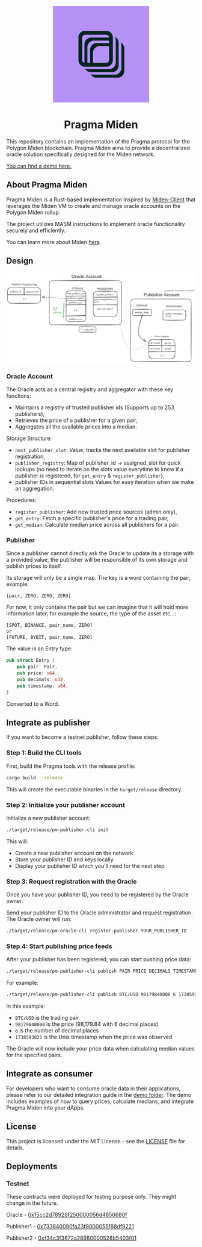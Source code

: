 <p align="center">
  <img src=".github/logo.svg" height="256">
</p>

<h1 align="center">Pragma Miden</h1>

This repository contains an implementation of the Pragma protocol for the Polygon Miden blockchain. Pragma Miden aims to provide a decentralized oracle solution specifically designed for the Miden network.

[You can find a demo here.](./.github/pragma-miden-demo.mp4)

## About Pragma Miden

Pragma Miden is a Rust-based implementation inspired by [Miden-Client](https://github.com/0xPolygonMiden/miden-client) that leverages the Miden VM to create and manage oracle accounts on the Polygon Miden rollup.

The project utilizes MASM instructions to implement oracle functionality securely and efficiently.

You can learn more about Miden [here](https://docs.polygon.technology/miden/).

## Design

<p align="center">
  <img src=".github/design.png">
</p>

### Oracle Account

The Oracle acts as a central registry and aggregator with these key functions:
* Maintains a registry of trusted publisher ids (Supports up to 253 publishers),
* Retrieves the price of a publisher for a given pair,
* Aggregates all the available prices into a median.

Storage Structure:
* `next_publisher_slot`: Value, tracks the next available slot for publisher registration,
* `publisher_registry`: Map of publisher_id -> assigned_slot for quick lookups (no need to iterate on the slots value everytime to know if a publisher is registered, for `get_entry` & `register_publisher`),
* publisher IDs in sequential slots Values for easy iteration when we make an aggregation.

Procedures:
* `register_publisher`: Add new trusted price sources (admin only),
* `get_entry`: Fetch a specific publisher's price for a trading pair,
* `get_median`: Calculate median price across all publishers for a pair.

### Publisher

Since a publisher cannot directly ask the Oracle to update its a storage with a provided value, the publisher will be responsible of its own storage and publish prices to itself.

Its storage will only be a single map. The key is a word containing the pair, example:
```
[pair, ZERO, ZERO, ZERO]
```
For now, it only contains the pair but we can imagine that it will hold more information later, for example the source, the type of the asset etc...:
```
[SPOT, BINANCE, pair_name, ZERO]
or
[FUTURE, BYBIT, pair_name, ZERO]
```

The value is an Entry type:
```rust
pub struct Entry {
    pub pair: Pair,
    pub price: u64,
    pub decimals: u32,
    pub timestamp: u64,
}
```

Converted to a Word.


## Integrate as publisher

If you want to become a testnet publisher, follow these steps:

### Step 1: Build the CLI tools
First, build the Pragma tools with the release profile:
```bash
cargo build --release
```
This will create the executable binaries in the `target/release` directory.

### Step 2: Initialize your publisher account
Initialize a new publisher account:
```bash
./target/release/pm-publisher-cli init
```
This will:
- Create a new publisher account on the network
- Store your publisher ID and keys locally
- Display your publisher ID which you'll need for the next step

### Step 3: Request registration with the Oracle
Once you have your publisher ID, you need to be registered by the Oracle owner.

Send your publisher ID to the Oracle administrator and request registration. The Oracle owner will run:
```bash
./target/release/pm-oracle-cli register-publisher YOUR_PUBLISHER_ID
```

### Step 4: Start publishing price feeds
After your publisher has been registered, you can start pushing price data:
```bash
./target/release/pm-publisher-cli publish PAIR PRICE DECIMALS TIMESTAMP
```

For example:
```bash
./target/release/pm-publisher-cli publish BTC/USD 98179840000 6 1738593825
```

In this example:
- `BTC/USD` is the trading pair
- `98179840000` is the price (98,179.84 with 6 decimal places)
- `6` is the number of decimal places 
- `1738593825` is the Unix timestamp when the price was observed

The Oracle will now include your price data when calculating median values for the specified pairs.

## Integrate as consumer

For developers who want to consume oracle data in their applications, please refer to our detailed integration guide in the [demo folder](./crates/demo/README.md). The demo includes examples of how to query prices, calculate medians, and integrate Pragma Miden into your dApps.

## License

This project is licensed under the MIT License - see the [LICENSE](LICENSE) file for details.

## Deployments

### Testnet

These contracts were deployed for testing purpose only. They might change in the future.

Oracle - [0x15cc2d78928f250000056d4850680f](https://testnet.midenscan.com/account/0x15cc2d78928f250000056d4850680f)

Publisher1 - [0x733840090fa23f8000055f88df9221](https://testnet.midenscan.com/account/0x733840090fa23f8000055f88df9221)

Publisher2 - [0xf34c3f3672a28980000528b5403f01](https://testnet.midenscan.com/account/0xf34c3f3672a28980000528b5403f01)